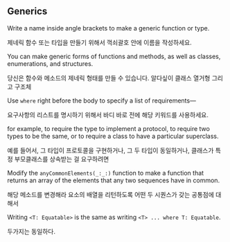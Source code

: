 ## Generics



Write a name inside angle brackets to make a generic function or type.

제네릭 함수 또는 타입을 만들기 위해서 꺽쇠괄호 안에 이름을 작성하세요.



You can make generic forms of functions and methods, as well as classes, enumerations, and structures.

당신은 함수와 메소드의 제네릭 형태를 만들 수 있습니다. 알다싶이 클래스 열거형 그리고 구조체



Use `where` right before the body to specify a list of requirements—

요구사항의 리스트를 명시하기 위해서 바디 바로 전에 해당 키워드를 사용하세요.



for example, to require the type to implement a protocol, to require two types to be the same, or to require a class to have a particular superclass.

예를 들어서, 그 타입이 프로토콜을 구현하거나, 그 두 타입이 동일하거나, 클래스가 특정 부모클래스를 상속받는 걸 요구하려면



Modify the `anyCommonElements(_:_:)` function to make a function that returns an array of the elements that any two sequences have in common.

해당 메소드를 변경해라 요소의 배열을 리턴하도록 어떤 두 시퀀스가 갖는 공통점에 대해서



Writing `<T: Equatable>` is the same as writing `<T> ... where T: Equatable`.

두가지는 동일하다.